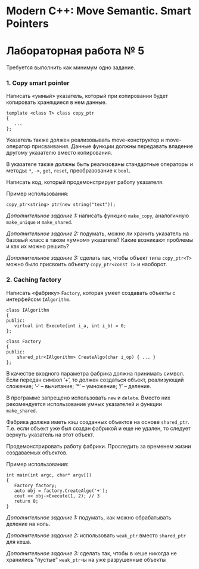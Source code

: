 # Modern C++: Move Semantic. Smart Pointers
# Лабораторная работа № 5

Требуется выполнить как минимум одно задание.

###	1. Copy smart pointer

Написать «умный» указатель, который при копировании будет копировать хранящиеся в нем данные.

```
template <class T> class copy_ptr
{
   ...
};
```

Указатель также должен реализовывать move-конструктор и move-оператор присваивания. Данные функции должны передавать владение другому указателю вместо копирования.

В указателе также должны быть реализованы стандартные операторы и методы: `*`, `->`, `get`, `reset`, преобразование к `bool`.

Написать код, который продемонстрирует работу указателя.

Пример использования:

```
copy_ptr<string> ptr(new string("text"));
```

*Дополнительное задание 1:* написать функцию `make_copy`, аналогичную `make_unique` и `make_shared`.

*Дополнительное задание 2:* подумать, можно ли хранить указатель на базовый класс в таком «умном» указателе? Какие возникают проблемы и как их можно решить?

*Дополнительное задание 3:* сделать так, чтобы объект типа `copy_ptr<T>` можно было присвоить объекту `copy_ptr<const T>` и наоборот.
 
###	2. Caching factory

Написать «фабрику» `Factory`, которая умеет создавать объекты с интерфейсом `IAlgorithm`.

```
class IAlgorithm
{
public:
   virtual int Execute(int i_a, int i_b) = 0;
};

class Factory
{
public:
	shared_ptr<IAlgorithm> CreateAlgo(char i_op) { ... }
};
```

В качестве входного параметра фабрика должна принимать символ. Если передан символ ‘+’, то должен создаться объект, реализующий сложение; ‘-‘ – вычитание; ‘\*’ – умножение; ‘/’ – деление.

В программе запрещено использовать `new` и `delete`. Вместо них рекомендуется использование умных указателей и функции `make_shared`.

Фабрика должна иметь кэш созданных объектов на основе `shared_ptr`. Т.е. если объект уже был создан фабрикой и еще не удален, то следует вернуть указатель на этот объект.

Продемонстрировать работу фабрики. Проследить за временем жизни создаваемых объектов.

Пример использования:

```
int main(int argc, char* argv[])
{
   Factory factory;
   auto obj = factory.CreateAlgo('+');
   cout << obj->Execute(1, 2); // 3
   return 0;
}
```
*Дополнительное задание 1:* подумать, как можно обрабатывать деление на ноль.

*Дополнительное задание 2:* использовать `weak_ptr` вместо `shared_ptr` для кеша.

*Дополнительное задание 3:* сделать так, чтобы в кеше никогда не хранились "пустые" `weak_ptr`-ы на уже разрушенные объекты
